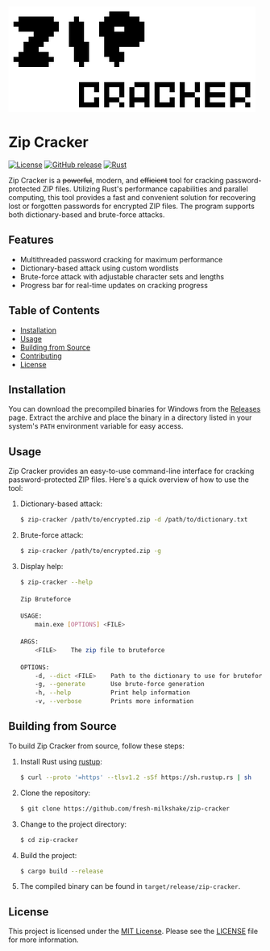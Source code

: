 
![Image](Sprite-0001.png)

# Zip Cracker

[![License](https://img.shields.io/badge/license-MIT-blue.svg)](LICENSE.txt)
[![GitHub release](https://img.shields.io/github/release/fresh-milkshake/zip-cracker.svg)](https://github.com/fresh-milkshake/zip-cracker/releases)
[![Rust](https://github.com/fresh-milkshake/zip-cracker/actions/workflows/rust.yml/badge.svg?branch=master)](https://github.com/fresh-milkshake/zip-cracker/actions/workflows/rust.yml)

Zip Cracker is a ~~powerful~~, modern, and ~~efficient~~ tool for cracking password-protected ZIP files. Utilizing Rust's performance capabilities and parallel computing, this tool provides a fast and convenient solution for recovering lost or forgotten passwords for encrypted ZIP files. The program supports both dictionary-based and brute-force attacks.

## Features

- Multithreaded password cracking for maximum performance
- Dictionary-based attack using custom wordlists
- Brute-force attack with adjustable character sets and lengths
- Progress bar for real-time updates on cracking progress

## Table of Contents

- [Installation](#installation)
- [Usage](#usage)
- [Building from Source](#building-from-source)
- [Contributing](#contributing)
- [License](#license)

## Installation

You can download the precompiled binaries for Windows from the [Releases](https://github.com/fresh-milkshake/zip-cracker/releases) page. Extract the archive and place the binary in a directory listed in your system's `PATH` environment variable for easy access.

## Usage

Zip Cracker provides an easy-to-use command-line interface for cracking password-protected ZIP files. Here's a quick overview of how to use the tool:

1. Dictionary-based attack:
    
    ```bash
    $ zip-cracker /path/to/encrypted.zip -d /path/to/dictionary.txt
    ```

2. Brute-force attack:

    ```bash
    $ zip-cracker /path/to/encrypted.zip -g
    ```

3. Display help:
    
    ```bash
    $ zip-cracker --help
    
    Zip Bruteforce
    
    USAGE:
        main.exe [OPTIONS] <FILE>
    
    ARGS:
        <FILE>    The zip file to bruteforce
    
    OPTIONS:
        -d, --dict <FILE>    Path to the dictionary to use for bruteforce
        -g, --generate       Use brute-force generation
        -h, --help           Print help information
        -v, --verbose        Prints more information
    ```

## Building from Source

To build Zip Cracker from source, follow these steps:

1. Install Rust using [rustup](https://rustup.rs/):

    ```bash
    $ curl --proto '=https' --tlsv1.2 -sSf https://sh.rustup.rs | sh
    ```

2. Clone the repository:

    ```bash
    $ git clone https://github.com/fresh-milkshake/zip-cracker
    ```

3. Change to the project directory:

    ```bash
    $ cd zip-cracker
    ```

4. Build the project:

    ```bash
    $ cargo build --release
    ```

5. The compiled binary can be found in `target/release/zip-cracker`.

## License

This project is licensed under the [MIT License](LICENSE.txt). Please see the [LICENSE](LICENSE.txt) file for more information.
